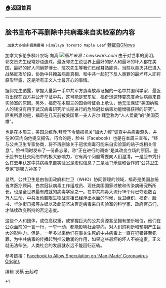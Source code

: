 ###  [:house:返回首頁](https://github.com/ourhimalayas/txt)
---

## 脸书宣布不再删除中共病毒来自实验室的内容
` 加拿大多倫多楓葉農場 Himalaya Toronto Maple Leaf` [轉載自GNews](https://gnews.org/zh-hans/1277005/)

加拿大多伦多枫叶农场 向真
![]()![](https://gnews-media-offload.s3.amazonaws.com/wp-content/uploads/2021/05/28033750/newswars.com-2.jpg)*图片来源：newswars.com*
由于对世事的洞明，郭文贵先生经常妙语连珠。最近郭先生说世界上最好的好人和最坏的坏人都在美国，最好的好人闫丽梦博士、班农先生等我们已经耳熟能详。当前以毒灭共已进入战略反攻阶段，协助中共掩盖病毒真相、和中共一起犯下反人类罪的最坏坏人即将原形毕露，这是所有正义人士最开心的事情。

据郭先生透露，掌握大量第一手中共军方造毒放毒证据的一名中共国科学家，最近将出现在西方并公开举证中共，这可能是安东尼．福奇迅速转变态度承认病毒来自实验室的原因。另外，福奇在本周三的国会听证会上承认，他无法保证“美国纳税人的钱没有用于武汉病毒研究所长期进行的危险冠状病毒功能增强获得的研究”。匪夷所思的是，福奇在几天前被美国第一夫人吉尔·拜登称为“人人爱戴”的“美国英雄”。

也是在本周三，美国总统乔.拜登下令情报机关“加大力度”调查中共病毒源头，并在90天内向他提交报告。巧合的是，脸书（Facebook）也是在本周三宣布，“经与公共卫生专家协商，将不再删除关于冠状病毒可能来自实验室的贴子或相关信息”。脸书同时发布了一份备忘录，称“正在进行的调查”是其改变立场的原因。鉴于脸书在社交网络中的极大影响力，它有两个问题需要向人们澄清，一是脸书凭什么在去年认定中共病毒来自实验室是虚假信息？二是脸书釆信和合作的“公共卫生专家”是哪方神圣？

显然，公共卫生是由各囯政府和世卫（WHO）协同管理的领域，福奇是美国总统首席医疗顾问、白宫冠状病毒工作组成员、现任美国国家过敏和传染病研究所所长，也是全世界最有成就的病毒学家之一。在中共病毒大流行16个月已夺走数百万人生命，中共发动超限生物战真相已经浮出水面的时候，世卫组织、福奇、脸书、华尔街日报等左媒以及此前坚决否定病毒来自实验室的科学家、政府官员们，才陆续改变所持的否定态度。

这些个人和团体，或位高权重，或掌握巨大的公共资源甚至拥有垄断地位，他们在公众面前的一言一行，一举一动，都能影响社会导向，对人们的判断和预期产生巨大的影响力。但是，一年多以来他们在事关生死的中共病毒上一直在犯错甚至犯罪，为中共病毒的传播起到推波助澜的作用，如果这些最坏的坏人不被追责，正义就无法伸张，人类社会的发展就永远不能回归正轨。

参考链接：[Facebook to Allow Speculation on ‘Man-Made’ Coronavirus Origins](https://www.breitbart.com/politics/2021/05/27/facebook-to-allow-speculation-on-man-made-coronavirus-origins/)

编辑 发稿 云起时

+1
